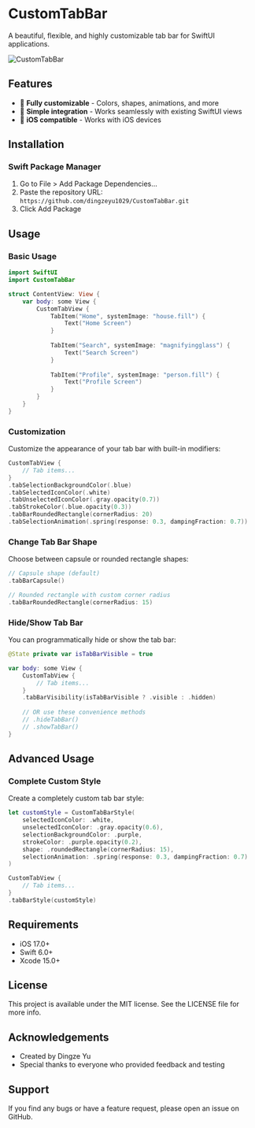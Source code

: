 # CustomTabBar

A beautiful, flexible, and highly customizable tab bar for SwiftUI applications.

![CustomTabBar](https://github.com/user-attachments/assets/dbc9884e-e23b-43c8-900d-25603038216b)

## Features

- 🎨 **Fully customizable** - Colors, shapes, animations, and more
- 🧩 **Simple integration** - Works seamlessly with existing SwiftUI views
- 📱 **iOS compatible** - Works with iOS devices

## Installation

### Swift Package Manager

1. Go to File > Add Package Dependencies...
2. Paste the repository URL: `https://github.com/dingzeyu1029/CustomTabBar.git`
3. Click Add Package

## Usage

### Basic Usage

```swift
import SwiftUI
import CustomTabBar

struct ContentView: View {
    var body: some View {
        CustomTabView {
            TabItem("Home", systemImage: "house.fill") {
                Text("Home Screen")
            }
            
            TabItem("Search", systemImage: "magnifyingglass") {
                Text("Search Screen")
            }
            
            TabItem("Profile", systemImage: "person.fill") {
                Text("Profile Screen")
            }
        }
    }
}
```

### Customization

Customize the appearance of your tab bar with built-in modifiers:

```swift
CustomTabView {
    // Tab items...
}
.tabSelectionBackgroundColor(.blue)
.tabSelectedIconColor(.white)
.tabUnselectedIconColor(.gray.opacity(0.7))
.tabStrokeColor(.blue.opacity(0.3))
.tabBarRoundedRectangle(cornerRadius: 20)
.tabSelectionAnimation(.spring(response: 0.3, dampingFraction: 0.7))
```

### Change Tab Bar Shape

Choose between capsule or rounded rectangle shapes:

```swift
// Capsule shape (default)
.tabBarCapsule()

// Rounded rectangle with custom corner radius
.tabBarRoundedRectangle(cornerRadius: 15)
```

### Hide/Show Tab Bar

You can programmatically hide or show the tab bar:

```swift
@State private var isTabBarVisible = true

var body: some View {
    CustomTabView {
        // Tab items...
    }
    .tabBarVisibility(isTabBarVisible ? .visible : .hidden)
    
    // OR use these convenience methods
    // .hideTabBar()
    // .showTabBar()
}
```

## Advanced Usage

### Complete Custom Style

Create a completely custom tab bar style:

```swift
let customStyle = CustomTabBarStyle(
    selectedIconColor: .white,
    unselectedIconColor: .gray.opacity(0.6),
    selectionBackgroundColor: .purple,
    strokeColor: .purple.opacity(0.2),
    shape: .roundedRectangle(cornerRadius: 15),
    selectionAnimation: .spring(response: 0.3, dampingFraction: 0.7)
)

CustomTabView {
    // Tab items...
}
.tabBarStyle(customStyle)
```

## Requirements

- iOS 17.0+
- Swift 6.0+
- Xcode 15.0+

## License

This project is available under the MIT license. See the LICENSE file for more info.

## Acknowledgements

- Created by Dingze Yu
- Special thanks to everyone who provided feedback and testing

## Support

If you find any bugs or have a feature request, please open an issue on GitHub.
